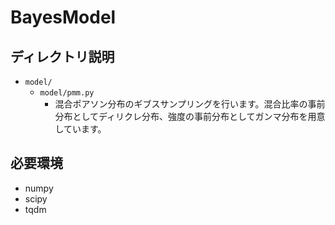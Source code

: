 # BayesModel

## ディレクトリ説明

- `model/`
    - `model/pmm.py`
        - 混合ポアソン分布のギブスサンプリングを行います。混合比率の事前分布としてディリクレ分布、強度の事前分布としてガンマ分布を用意しています。

## 必要環境

- numpy
- scipy
- tqdm